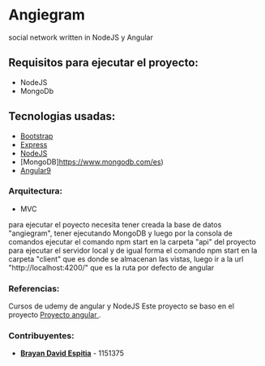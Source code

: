 # Angiegram
social network written in NodeJS y Angular <br>
## Requisitos para ejecutar el proyecto: <br>
- NodeJS
- MongoDb
## Tecnologias usadas:
- [Bootstrap](https://getbootstrap.com/)
- [Express](https://expressjs.com/es//)
- [NodeJS](https://nodejs.org/es//)
- [MongoDB]https://www.mongodb.com/es)
- [Angular9](https://angular.io/)
### Arquitectura:
- MVC

para ejecutar el poyecto necesita tener creada la base de datos "angiegram", tener ejecutando MongoDB y luego por la consola de comandos ejecutar el comando npm start en la carpeta 
"api" del proyecto para ejecutar el servidor local y de igual forma el comando npm start en la carpeta "client" que es donde se almacenan
las vistas, luego ir a la url "http://localhost:4200/" que es la ruta por defecto de angular

### Referencias:
Cursos de udemy de angular y NodeJS
Este proyecto se baso en el proyecto [Proyecto angular ](https://github.com/brayanespitia/proyectoAngular).

### Contribuyentes:
- [**Brayan David Espitia**](https://github.com/brayanespitia) - 1151375
